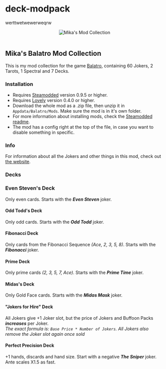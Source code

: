 # deck-modpack
werttwetwewerweqrw
<div align="center">
    <img src="./gitresources/LogoFullFlat.png" alt="Mika's Mod Collection"/>
</div>

<br/>

## Mika's Balatro Mod Collection
This is my mod collection for the game [Balatro](https://store.steampowered.com/app/2379780/Balatro/), containing 60 Jokers, 2 Tarots, 1 Spectral and 7 Decks.

### Installation
- Requires [Steamodded](https://github.com/Steamopollys/Steamodded/) version 0.9.5 or higher.
- Requires [Lovely](https://github.com/ethangreen-dev/lovely-injector) version 0.4.0 or higher.
- Download the whole mod as a .zip file, then unzip it in `Appdata/Balatro/Mods`. Make sure the mod is in it's own folder.
- For more information about installing mods, check the [Steamodded readme](https://github.com/Steamopollys/Steamodded?tab=readme-ov-file#how-to-install-a-mod).
- The mod has a config right at the top of the file, in case you want to disable something in specific.

### Info
For information about all the Jokers and other things in this mod, check out [the website](https://MikaSchoenmakers.github.io/MikasBalatro/).

### Decks
### Even Steven's Deck
Only even cards. Starts with the **_Even Steven_** joker.

#### Odd Todd's Deck
Only odd cards. Starts with the **_Odd Todd_** joker.

#### Fibonacci Deck
Only cards from the Fibonacci Sequence _(Ace, 2, 3, 5, 8)_. Starts with the **_Fibonacci_** joker.

#### Prime Deck
Only prime cards _(2, 3, 5, 7, Ace)_. Starts with the **_Prime Time_** joker.

#### Midas's Deck
Only Gold Face cards. Starts with the **_Midas Mask_** joker.

#### "Jokers for Hire" Deck
All Jokers give +1 Joker slot, but the price of Jokers and Buffoon Packs **_increases_** per Joker.\
_The exact formula is: `Base Price * Number of Jokers`. All Jokers also remove the Joker slot again once sold_

#### Perfect Precision Deck
+1 hands, discards and hand size. Start with a negative **_The Sniper_** joker. Ante scales X1.5 as fast.
